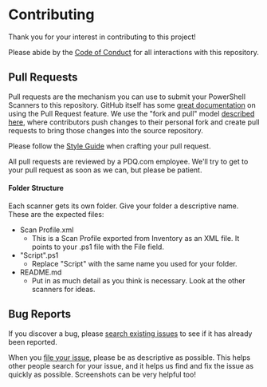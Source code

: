 # Contributing
Thank you for your interest in contributing to this project! 

Please abide by the [Code of Conduct](Policies/Code%20of%20Conduct.md) for all interactions with this repository.

## Pull Requests
Pull requests are the mechanism you can use to submit your PowerShell Scanners to this repository. GitHub itself has some [great documentation](https://help.github.com/articles/about-pull-requests/) on using the Pull Request feature. We use the "fork and pull" model [described here](https://help.github.com/articles/about-collaborative-development-models/), where contributors push changes to their personal fork and create pull requests to bring those changes into the source repository.

Please follow the [Style Guide](Style%20Guide.md) when crafting your pull request.

All pull requests are reviewed by a PDQ.com employee. We'll try to get to your pull request as soon as we can, but please be patient.

#### Folder Structure
Each scanner gets its own folder. Give your folder a descriptive name. These are the expected files:

* Scan Profile.xml
  * This is a Scan Profile exported from Inventory as an XML file. It points to your .ps1 file with the File field.
* "Script".ps1
  * Replace "Script" with the same name you used for your folder.
* README.md
  * Put in as much detail as you think is necessary. Look at the other scanners for ideas.

## Bug Reports
If you discover a bug, please [search existing issues](https://github.com/pdq/PowerShell-Scanners/search?type=Issues) to see if it has already been reported.

When you [file your issue](https://github.com/pdq/PowerShell-Scanners/issues/new), please be as descriptive as possible. This helps other people search for your issue, and it helps us find and fix the issue as quickly as possible. Screenshots can be very helpful too!